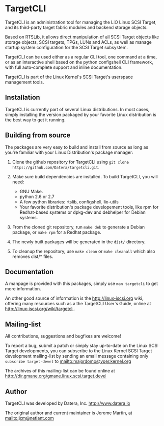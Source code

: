 # TargetCLI

TargetCLI is an administration tool for managing the LIO Linux SCSI Target,
and its third-party target fabric modules and backend storage objects.

Based on RTSLib, it allows direct manipulation of all SCSI Target objects like
storage objects, SCSI targets, TPGs, LUNs and ACLs, as well as manage startup
system configuration for the SCSI Target subsystem.

TargetCLI can be used either as a regular CLI tool, one command at a time, or
as an interactive shell based on the python configshell CLI framework, with
full auto-complete support and inline documentation.

TargetCLI is part of the Linux Kernel's SCSI Target's userspace management
tools.

## Installation

TargetCLI is currently part of several Linux distributions. In most cases,
simply installing the version packaged by your favorite Linux distribution is
the best way to get it running.

## Building from source

The packages are very easy to build and install from source as long as
you're familiar with your Linux Distribution's package manager:

1.  Clone the github repository for TargetCLI using `git clone
    https://github.com/Datera/targetcli.git`.

2.  Make sure build dependencies are installed. To build TargetCLI, you will need:

	* GNU Make.
	* python 2.6 or 2.7
	* A few python libraries: rtslib, configshell, lio-utils
	* Your favorite distribution's package developement tools, like rpm for
	  Redhat-based systems or dpkg-dev and debhelper for Debian systems.

3.  From the cloned git repository, run `make deb` to generate a Debian
    package, or `make rpm` for a Redhat package.

4.  The newly built packages will be generated in the `dist/` directory.

5.  To cleanup the repository, use `make clean` or `make cleanall` which also
    removes dist/* files.

## Documentation

A manpage is provided with this packages, simply use `man targetcli` to get
more information.

An other good source of information is the http://linux-iscsi.org wiki,
offering many resources such as a the TargetCLI User's Guide, online at
http://linux-iscsi.org/wiki/targetcli.

## Mailing-list

All contributions, suggestions and bugfixes are welcome!

To report a bug, submit a patch or simply stay up-to-date on the Linux SCSI
Target developments, you can subscribe to the Linux Kernel SCSI Target
development mailing-list by sending an email message containing only
`subscribe target-devel` to <mailto:majordomo@vger.kernel.org>

The archives of this mailing-list can be found online at
http://dir.gmane.org/gmane.linux.scsi.target.devel

## Author

TargetCLI was developed by Datera, Inc.
http://www.datera.io

The original author and current maintainer is
Jerome Martin, at <mailto:jxm@netiant.com>
